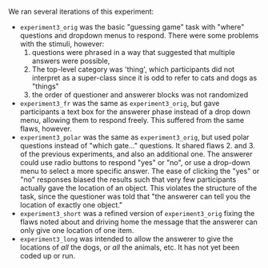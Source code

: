 We ran several iterations of this experiment:

* `experiment3_orig` was the basic "guessing game" task with "where" questions and dropdown menus to respond. There were some problems with the stimuli, however: 
  1. questions were phrased in a way that suggested that multiple answers were possible, 
  2. The top-level category was 'thing', which participants did not interpret as a super-class since it is odd to refer to cats and dogs as "things"
  3. the order of questioner and answerer blocks was not randomized
* `experiment3_fr` was the same as `experiment3_orig`, but gave participants a text box for the answerer phase instead of a drop down menu, allowing them to respond freely. This suffered from the same flaws, however.
* `experiment3_polar` was the same as `experiment3_orig`, but used polar questions instead of "which gate..." questions. It shared flaws 2. and 3. of the previous experiments, and also an additional one. The answerer could use radio buttons to respond "yes" or "no", or use a drop-down menu to select a more specific answer. The ease of clicking the "yes" or "no" responses biased the results such that very few participants actually gave the location of an object. This violates the structure of the task, since the questioner was told that "the answerer can tell you the location of exactly one object."
* `experiment3_short` was a refined version of `experiment3_orig` fixing the flaws noted about and driving home the message that the answerer can only give one location of one item. 
* `experiment3_long` was intended to allow the answerer to give the locations of *all* the dogs, or *all* the animals, etc. It has not yet been coded up or run.
